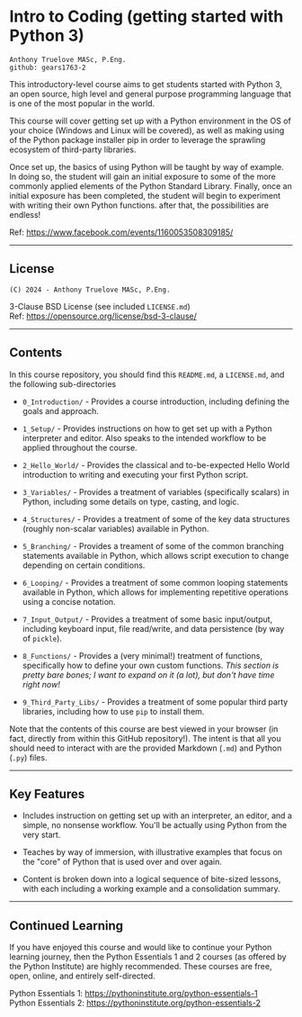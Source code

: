 # Intro to Coding (getting started with Python 3)

    Anthony Truelove MASc, P.Eng.
    github: gears1763-2

This introductory-level course aims to get students started with Python 3, an open
source, high level and general purpose programming language that is one of the most
popular in the world.  

This course will cover getting set up with a Python environment in the OS of your
choice (Windows and Linux will be covered), as well as making using of the Python
package installer pip in order to leverage the sprawling ecosystem of third-party
libraries.  

Once set up, the basics of using Python will be taught by way of example.
In doing so, the student will gain an initial exposure to some of the more commonly
applied elements of the Python Standard Library. Finally, once an initial exposure has
been completed, the student will begin to experiment with writing their own Python
functions. after that, the possibilities are endless!

Ref: <https://www.facebook.com/events/1160053508309185/>

--------


## License

    (C) 2024 - Anthony Truelove MASc, P.Eng.

3-Clause BSD License (see included `LICENSE.md`)  
Ref: <https://opensource.org/license/bsd-3-clause/>

--------


## Contents

In this course repository, you should find this `README.md`, a `LICENSE.md`, and the 
following sub-directories

  * `0_Introduction/` - Provides a course introduction, including defining the goals 
    and approach.
  
  * `1_Setup/` - Provides instructions on how to get set up with a Python interpreter and 
    editor. Also speaks to the intended workflow to be applied throughout the course.
  
  * `2_Hello_World/` - Provides the classical and to-be-expected Hello World introduction
    to writing and executing your first Python script.
  
  * `3_Variables/` - Provides a treatment of variables (specifically scalars) in Python, 
    including some details on type, casting, and logic.
  
  * `4_Structures/` - Provides a treatment of some of the key data structures (roughly
    non-scalar variables) available in Python.
  
  * `5_Branching/` - Provides a treament of some of the common branching statements 
    available in Python, which allows script execution to change depending on certain 
    conditions.
  
  * `6_Looping/` - Provides a treatment of some common looping statements available in 
    Python, which allows for implementing repetitive operations using a concise
    notation.
  
  * `7_Input_Output/` - Provides a treatment of some basic input/output, including 
    keyboard input, file read/write, and data persistence (by way of `pickle`).
  
  * `8_Functions/` - Provides a (very minimal!) treatment of functions, specifically how 
    to define your own custom functions. *This section is pretty bare bones; I want to 
    expand on it (a lot), but don't have time right now!*
  
  * `9_Third_Party_Libs/` - Provides a treatment of some popular third party libraries, 
    including how to use `pip` to install them.

Note that the contents of this course are best viewed in your browser (in fact, directly 
from within this GitHub repository!). The intent is that all you should need to interact
with are the provided Markdown (`.md`) and Python (`.py`) files.

--------


## Key Features

  * Includes instruction on getting set up with an interpreter, an editor, and a simple,
    no nonsense workflow. You'll be actually using Python from the very start.
  
  * Teaches by way of immersion, with illustrative examples that focus on the "core" of 
    Python that is used over and over again.
  
  * Content is broken down into a logical sequence of bite-sized lessons, with each 
    including a working example and a consolidation summary.

--------


## Continued Learning

If you have enjoyed this course and would like to continue your Python learning 
journey, then the Python Essentials 1 and 2 courses (as offered by the Python Institute)
are highly recommended. These courses are free, open, online, and entirely
self-directed.

Python Essentials 1: <https://pythoninstitute.org/python-essentials-1>  
Python Essentials 2: <https://pythoninstitute.org/python-essentials-2>
